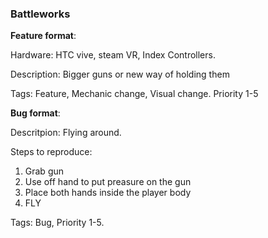 ### Battleworks

**Feature format**:

Hardware:
HTC vive, steam VR, Index Controllers.

Description: Bigger guns or new way of holding them

Tags: Feature, Mechanic change, Visual change. Priority 1-5





**Bug format**:

Descritpion: Flying around.

Steps to reproduce:
1. Grab gun
2. Use off hand to put preasure on the gun
3. Place both hands inside the player body
4. FLY

Tags: Bug, Priority 1-5.
